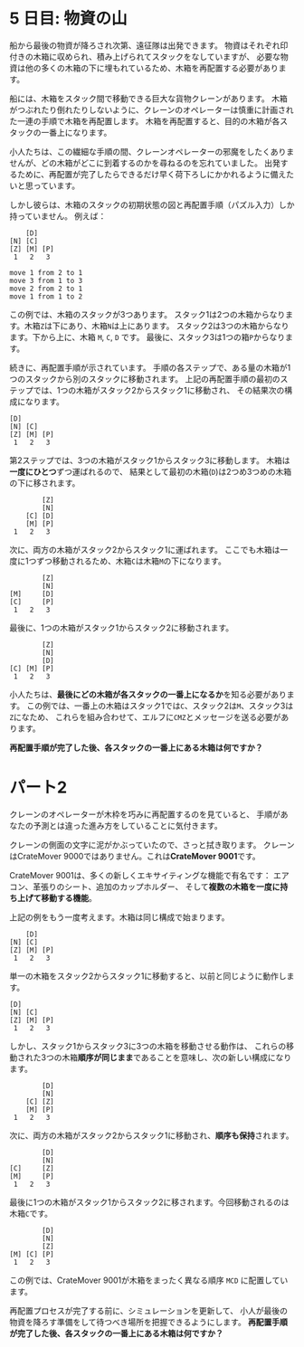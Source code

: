 # 5 日目: 物資の山

船から最後の物資が降ろされ次第、遠征隊は出発できます。
物資はそれぞれ印付きの木箱に収められ、積み上げられてスタックをなしていますが、
必要な物資は他の多くの木箱の下に埋もれているため、木箱を再配置する必要があります。

船には、木箱をスタック間で移動できる巨大な貨物クレーンがあります。
木箱がつぶれたり倒れたりしないように、クレーンのオペレーターは慎重に計画された一連の手順で木箱を再配置します。
木箱を再配置すると、目的の木箱が各スタックの一番上になります。

小人たちは、この繊細な手順の間、クレーンオペレーターの邪魔をしたくありませんが、どの木箱がどこに到着するのかを尋ねるのを忘れていました。
出発するために、再配置が完了したらできるだけ早く荷下ろしにかかれるように備えたいと思っています。

しかし彼らは、木箱のスタックの初期状態の図と再配置手順（パズル入力）しか持っていません。
例えば：

```
    [D]    
[N] [C]    
[Z] [M] [P]
 1   2   3 

move 1 from 2 to 1
move 3 from 1 to 3
move 2 from 2 to 1
move 1 from 1 to 2
```

この例では、木箱のスタックが3つあります。
スタック1は2つの木箱からなります。木箱`Z`は下にあり、木箱`N`は上にあります。
スタック2は3つの木箱からなります。下から上に、木箱 `M`, `C`, `D` です。
最後に、スタック3は1つの箱`P`からなります。

続きに、再配置手順が示されています。
手順の各ステップで、ある量の木箱が1つのスタックから別のスタックに移動されます。
上記の再配置手順の最初のステップでは、1つの木箱がスタック2からスタック1に移動され、
その結果次の構成になります。

```
[D]        
[N] [C]    
[Z] [M] [P]
 1   2   3 
```

第2ステップでは、3つの木箱がスタック1からスタック3に移動します。
木箱は**一度にひとつ**ずつ運ばれるので、
結果として最初の木箱(`D`)は2つめ3つめの木箱の下に移されます。

```
        [Z]
        [N]
    [C] [D]
    [M] [P]
 1   2   3
```

次に、両方の木箱がスタック2からスタック1に運ばれます。
ここでも木箱は一度に1つずつ移動されるため、木箱`C`は木箱`M`の下になります。

```
        [Z]
        [N]
[M]     [D]
[C]     [P]
 1   2   3
```

最後に、1つの木箱がスタック1からスタック2に移動されます。

```
        [Z]
        [N]
        [D]
[C] [M] [P]
 1   2   3
```

小人たちは、**最後にどの木箱が各スタックの一番上になるか**を知る必要があります。
この例では、一番上の木箱はスタック1では`C`、スタック2は`M`、スタック3は`Z`になため、
これらを組み合わせて、エルフに`CMZ`とメッセージを送る必要があります。

**再配置手順が完了した後、各スタックの一番上にある木箱は何ですか？**

<!--
<details><summary>解説</summary><div>

ファイルを読み込んだら、前半と後半が空行で区切られているので、これで切り分け、空行は除く。

```haskell
(ls1, _:ls2) <- break null . lines <$> readFile "input.txt"
```

前半のスタックの絵は、スタックごとに、上を前にしたリストで取り出したい。
これは `Data.List.transpose` で転置したあと、必要な行だけ抜き出すことでできる。
（一番右のスタックが最大でない場合、行末を揃えるために空白を追加する必要がある。自分は不要だった。）
なお、前半の最後はスタック位置を表すだけで不要なので捨てる。

取り出したスタックの初期状態は、この後の手続き的な更新に備えて、
スタック番号をキーにした `IntMap` に入れておく。

```haskell
let ls1t = transpose $ init ls1
let m0 = IM.fromAscList $ zip [1..] $ map (dropWhile (' ' ==) . (ls1t !!)) [1,5..33]
```

ファイル後半の手順書は、3つの数を抜き出すだけでよい。

```haskell
parse :: String -> (Int,Int,Int)
parse xs = (read w1, read w2, read w3)
  where
    (_:w1:_:w2:_:w3:_) = words xs
```

ひとつの指示(a,b,c)を実行するには、スタックbから要素をひとつずつ取り出してスタックcに乗せることをa回繰り返す。

```haskell
step1 :: IM.IntMap String -> (Int,Int,Int) -> IM.IntMap String
step1 m1 (a,b,c) = IM.insert c imc $ IM.insert b imb m1
  where
    move 0 xs ys = (xs,ys)
    move k (x:xs) ys = move (pred k) xs (x:ys)
    (imb, imc) = move a (m1 IM.! b) (m1 IM.! c)
```

これを全ての行について実行した結果のスタックから、先頭要素を全て順に取り出したものが答えである。

```haskell
body step = do
  (ls1, _:ls2) <- break null . lines <$> readFile "input.txt"
  let ls1t = transpose $ init ls1
  let m0 = IM.fromAscList $ zip [1..] $ map (dropWhile (' ' ==) . (ls1t !!)) [1,5..33]
  let mZ = foldl step m0 $ map parse ls2
  putStrLn $ map head $ IM.elems mZ

main1 = body step1
```

</div></details>
-->

# パート2

クレーンのオペレーターが木枠を巧みに再配置するのを見ていると、
手順があなたの予測とは違った進み方をしていることに気付きます。

クレーンの側面の文字に泥がかぶっていたので、さっと拭き取ります。
クレーンはCrateMover 9000ではありません。これは**CrateMover 9001**です。

CrateMover 9001は、多くの新しくエキサイティングな機能で有名です：
エアコン、革張りのシート、追加のカップホルダー、
そして**複数の木箱を一度に持ち上げて移動する機能**。

上記の例をもう一度考えます。木箱は同じ構成で始まります。

```
    [D]    
[N] [C]    
[Z] [M] [P]
 1   2   3 
```

単一の木箱をスタック2からスタック1に移動すると、以前と同じように動作します。

```
[D]        
[N] [C]    
[Z] [M] [P]
 1   2   3 
```

しかし、スタック1からスタック3に3つの木箱を移動させる動作は、
これらの移動された3つの木箱**順序が同じまま**であることを意味し、次の新しい構成になります。

```
        [D]
        [N]
    [C] [Z]
    [M] [P]
 1   2   3
```

次に、両方の木箱がスタック2からスタック1に移動され、**順序も保持**されます。

```
        [D]
        [N]
[C]     [Z]
[M]     [P]
 1   2   3
```

最後に1つの木箱がスタック1からスタック2に移されます。今回移動されるのは木箱`C`です。

```
        [D]
        [N]
        [Z]
[M] [C] [P]
 1   2   3
```

この例では、CrateMover 9001が木箱をまったく異なる順序 `MCD` に配置しています。

再配置プロセスが完了する前に、シミュレーションを更新して、
小人が最後の物資を降ろす準備をして待つべき場所を把握できるようにします。
**再配置手順が完了した後、各スタックの一番上にある木箱は何ですか？**

<!--
<details><summary>解説</summary><div>

スタックの要素をひとつずつ移動させる代わりに、
指定された個数分だけ一度に、同じ順で移す。

```haskell
step2 :: IM.IntMap String -> (Int,Int,Int) -> IM.IntMap String
step2 m1 (a,b,c) = IM.insert c imc $ IM.insert b imb2 m1
  where
    (imb1, imb2) = splitAt a (m1 IM.! b)
    imc = imb1 ++ m1 IM.! c

main2 = body step2
```

</div></details>
-->
